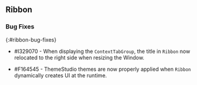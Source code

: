 ## Ribbon

### Bug Fixes
{:#ribbon-bug-fixes}

* \#I329070 - When displaying the `ContextTabGroup`, the title in `Ribbon` now relocated to the right side when resizing the Window.

* \#F164545 - ThemeStudio themes are now properly applied when `Ribbon` dynamically creates UI at the runtime.